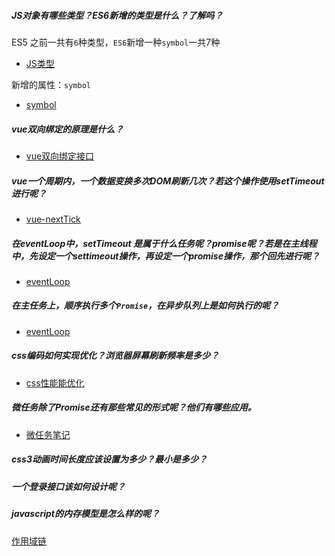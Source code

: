 ##### JS对象有哪些类型？ES6新增的类型是什么？了解吗？
ES5 之前一共有`6`种类型，`ES6`新增一种`symbol`一共7种
* [JS类型](https://www.cnblogs.com/HXW-from-DJTU/p/5933023.html)

新增的属性：`symbol` 
* [symbol](../ES6/symbol.md)   

##### vue双向绑定的原理是什么？
* [vue双向绑定接口](../vue/Vue_twoway_binding.md)

##### vue一个周期内，一个数据变换多次DOM刷新几次？若这个操作使用setTimeout进行呢？
* [vue-nextTick](/vue/nextTick.md)

##### 在eventLoop中，setTimeout 是属于什么任务呢？promise呢？若是在主线程中，先设定一个settimeout操作，再设定一个promise操作，那个回先进行呢？
* [eventLoop](/JS/eventLoop.md)

##### 在主任务上，顺序执行多个`Promise`，在异步队列上是如何执行的呢？
* [eventLoop](/JS/eventLoop.md)
##### css编码如何实现优化？浏览器屏幕刷新频率是多少？
* [css性能能优化](/css/css_optimize.md)

##### 微任务除了Promise还有那些常见的形式呢？他们有哪些应用。
* [微任务笔记](/JS/microTask.md)

##### css3动画时间长度应该设置为多少？最小是多少？


##### 一个登录接口该如何设计呢？

##### javascript的内存模型是怎么样的呢？
[作用域链](/JS/[[SCOPE]].md)

